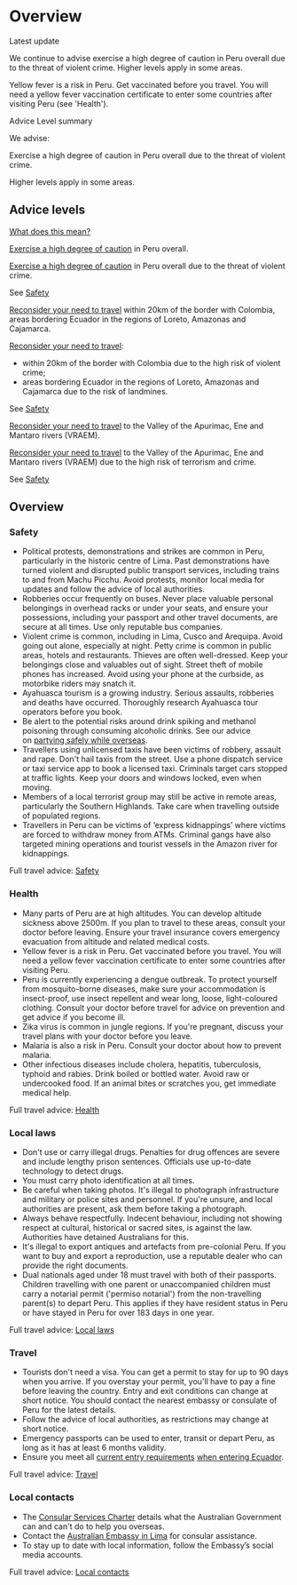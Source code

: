 # Overview

Latest update

We continue to advise exercise a high degree of caution in Peru overall due to the threat of violent crime. Higher levels apply in some areas.   
  
Yellow fever is a risk in Peru. Get vaccinated before you travel. You will need a yellow fever vaccination certificate to enter some countries after visiting Peru (see 'Health').

Advice Level summary

We advise:

Exercise a high degree of caution in Peru overall due to the threat of violent crime.

Higher levels apply in some areas.

## Advice levels

[What does this mean?](/before-you-go/travel-advice-explained/)

[Exercise a high degree of caution](https://www.smartraveller.gov.au/consular-services/travel-advice-explained#level2 ) in Peru overall.

[Exercise a high degree of caution](https://www.smartraveller.gov.au/consular-services/travel-advice-explained#level2 ) in Peru overall due to the threat of violent crime.

See [Safety](#safety)

[Reconsider your need to travel](https://www.smartraveller.gov.au/consular-services/travel-advice-explained#level3 ) within 20km of the border with Colombia, areas bordering Ecuador in the regions of Loreto, Amazonas and Cajamarca.

[Reconsider your need to travel](https://www.smartraveller.gov.au/consular-services/travel-advice-explained#level3 ):

* within 20km of the border with Colombia due to the high risk of violent crime;
* areas bordering Ecuador in the regions of Loreto, Amazonas and Cajamarca due to the risk of landmines.

See [Safety](#safety)

[Reconsider your need to travel](https://www.smartraveller.gov.au/consular-services/travel-advice-explained#level3 ) to the Valley of the Apurimac, Ene and Mantaro rivers (VRAEM).

[Reconsider your need to travel](https://www.smartraveller.gov.au/consular-services/travel-advice-explained#level3 ) to the Valley of the Apurimac, Ene and Mantaro rivers (VRAEM) due to the high risk of terrorism and crime.

See [Safety](#safety)

## Overview

### Safety

* Political protests, demonstrations and strikes are common in Peru, particularly in the historic centre of Lima. Past demonstrations have turned violent and disrupted public transport services, including trains to and from Machu Picchu. Avoid protests, monitor local media for updates and follow the advice of local authorities.
* Robberies occur frequently on buses. Never place valuable personal belongings in overhead racks or under your seats, and ensure your possessions, including your passport and other travel documents, are secure at all times. Use only reputable bus companies.
* Violent crime is common, including in Lima, Cusco and Arequipa. Avoid going out alone, especially at night. Petty crime is common in public areas, hotels and restaurants. Thieves are often well-dressed. Keep your belongings close and valuables out of sight. Street theft of mobile phones has increased. Avoid using your phone at the curbside, as motorbike riders may snatch it.
* Ayahuasca tourism is a growing industry. Serious assaults, robberies and deaths have occurred. Thoroughly research Ayahuasca tour operators before you book.
* Be alert to the potential risks around drink spiking and methanol poisoning through consuming alcoholic drinks. See our advice on [partying safely while overseas](/before-you-go/safety/partying "Partying safely").
* Travellers using unlicensed taxis have been victims of robbery, assault and rape. Don't hail taxis from the street. Use a phone dispatch service or taxi service app to book a licensed taxi. Criminals target cars stopped at traffic lights. Keep your doors and windows locked, even when moving.
* Members of a local terrorist group may still be active in remote areas, particularly the Southern Highlands. Take care when travelling outside of populated regions.
* Travellers in Peru can be victims of ‘express kidnappings’ where victims are forced to withdraw money from ATMs. Criminal gangs have also targeted mining operations and tourist vessels in the Amazon river for kidnappings.

Full travel advice: [Safety](#safety)

### Health

* Many parts of Peru are at high altitudes. You can develop altitude sickness above 2500m. If you plan to travel to these areas, consult your doctor before leaving. Ensure your travel insurance covers emergency evacuation from altitude and related medical costs.
* Yellow fever is a risk in Peru. Get vaccinated before you travel. You will need a yellow fever vaccination certificate to enter some countries after visiting Peru.
* Peru is currently experiencing a dengue outbreak. To protect yourself from mosquito-borne diseases, make sure your accommodation is insect-proof, use insect repellent and wear long, loose, light-coloured clothing. Consult your doctor before travel for advice on prevention and get advice if you become ill.
* Zika virus is common in jungle regions. If you're pregnant, discuss your travel plans with your doctor before you leave.
* Malaria is also a risk in Peru. Consult your doctor about how to prevent malaria.
* Other infectious diseases include cholera, hepatitis, tuberculosis, typhoid and rabies. Drink boiled or bottled water. Avoid raw or undercooked food. If an animal bites or scratches you, get immediate medical help.

Full travel advice: [Health](#health)

### Local laws

* Don't use or carry illegal drugs. Penalties for drug offences are severe and include lengthy prison sentences. Officials use up-to-date technology to detect drugs.
* You must carry photo identification at all times.
* Be careful when taking photos. It's illegal to photograph infrastructure and military or police sites and personnel. If you're unsure, and local authorities are present, ask them before taking a photograph.
* Always behave respectfully. Indecent behaviour, including not showing respect at cultural, historical or sacred sites, is against the law. Authorities have detained Australians for this.
* It's illegal to export antiques and artefacts from pre-colonial Peru. If you want to buy and export a reproduction, use a reputable dealer who can provide the right documents.
* Dual nationals aged under 18 must travel with both of their passports. Children travelling with one parent or unaccompanied children must carry a notarial permit ('permiso notarial') from the non-travelling parent(s) to depart Peru. This applies if they have resident status in Peru or have stayed in Peru for over 183 days in one year.

Full travel advice: [Local laws](#local-laws)

### Travel

* Tourists don't need a visa. You can get a permit to stay for up to 90 days when you arrive. If you overstay your permit, you'll have to pay a fine before leaving the country. Entry and exit conditions can change at short notice. You should contact the nearest embassy or consulate of Peru for the latest details.
* Follow the advice of local authorities, as restrictions may change at short notice.
* Emergency passports can be used to enter, transit or depart Peru, as long as it has at least 6 months validity.
* Ensure you meet all [current entry requirements](https://www.smartraveller.gov.au/destinations/americas/ecuador) [when entering Ecuador](https://www.smartraveller.gov.au/destinations/americas/ecuador).

Full travel advice: [Travel](#travel)

### Local contacts

* The [Consular Services Charter](/node/46) details what the Australian Government can and can't do to help you overseas.
* Contact the [Australian Embassy in Lima](https://peru.embassy.gov.au/lima/home.html) for consular assistance.
* To stay up to date with local information, follow the Embassy’s social media accounts.

Full travel advice: [Local contacts](#local-contacts)